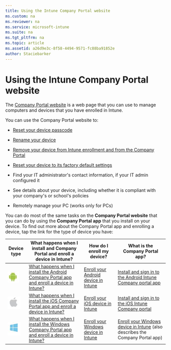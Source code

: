 ```yaml
---
title: Using the Intune Company Portal website
ms.custom: na
ms.reviewer: na
ms.service: microsoft-intune
ms.suite: na
ms.tgt_pltfrm: na
ms.topic: article
ms.assetid: a26d9e3c-8f58-4494-9571-fc88ba91852e
author: Staciebarker
---
```

# Using the Intune Company Portal website
The [Company Portal website](http://portal.manage.microsoft.com) is a web page that you can use to manage computers and devices that you have enrolled in Intune.

You can use the Company Portal website  to:

-   [Reset your device passcode](reset-your-passcode-cpwebsite.md)

-   [Rename your device](reset-your-passcode-cpwebsite.md)

-   [Remove your device from Intune enrollment and from the Company Portal](remove-your-device-cpwebsite.md)

-   [Reset your device to its factory default settings](reset-your-device-cpwebsite.md)

-   Find your IT administrator's contact information, if your IT admin configured it

-   See details about your device, including whether it is compliant with your company's or school's policies

-   Remotely manage your PC (works only for PCs)

You can do most of the same tasks on the **Company Portal website** that you can do by using the **Company Portal app** that you install on your device. To find out more about the Company Portal app and enrolling a device, tap the link for the type of device you have:

|Device type|What happens when I install and Company Portal and enroll a device in Intune?|How do I enroll my device?|What is the Company Portal app?|
|---------------|---------------------------------------------------------------------------------|------------------------------|-----------------------------------|
|![](./media/Enroll-Android-logo.JPG)|[ What happens when I install the Android Company Portal app and enroll a device in Intune?](http://technet.microsoft.com/library/mt502762.aspx#BKMK_andr_what_happs_add)|[Enroll your Android device in Intune](http://technet.microsoft.com/library/mt502762.aspx#BKMK_andr_enroll_devc)|[Install and sign in to the Android Intune Company portal app](http://technet.microsoft.com/library/mt502762.aspx#BKMK_andr_install_cp_app)|
|![](./media/Enroll-Apple-logo.JPG)|[What happens when I install the iOS Company Portal app and enroll a device in Intune?](http://technet.microsoft.com/library/mt598622.aspx#BKMK_ios_what_happ_enroll)|[Enroll your iOS device in Intune](http://technet.microsoft.com/library/mt598622.aspx#BKMK_ios_enroll_your_device)|[Install and sign in to the iOS Intune Company portal](http://technet.microsoft.com/library/mt598622.aspx#BKMK_ios_signin_cp)|
|![](./media/Enroll-windows-logo.JPG)|[What happens when I install the Windows Company Portal app and enroll a device in Intune?](http://technet.microsoft.com/library/mt427782.aspx#BKMK_what_happns_enroll_all)|[Enroll your Windows device in Intune](http://technet.microsoft.com/library/mt427782.aspx#BKMK_windows_enroll_instrucs)|[Enroll your Windows device in Intune](http://technet.microsoft.com/library/mt427782.aspx#BKMK_windows_enroll_instrucs) (also describes the Company Portal app)|


